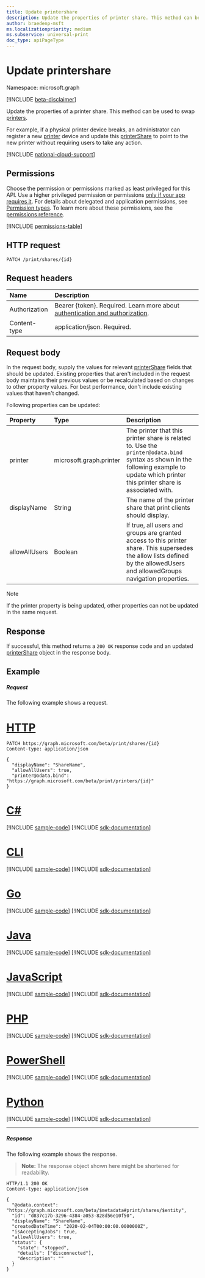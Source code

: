 ```yaml
---
title: Update printershare
description: Update the properties of printer share. This method can be used to "swap" printers.
author: braedenp-msft
ms.localizationpriority: medium
ms.subservice: universal-print
doc_type: apiPageType
---
```


# Update printershare

Namespace: microsoft.graph

[!INCLUDE [beta-disclaimer](../../includes/beta-disclaimer.md)]

Update the properties of a printer share. This method can be used to swap [printers](../resources/printer.md).

For example, if a physical printer device breaks, an administrator can register a new [printer](../resources/printer.md) device and update this [printerShare](../resources/printerShare.md) to point to the new printer without requiring users to take any action.

[!INCLUDE [national-cloud-support](../../includes/global-us.md)]

## Permissions
Choose the permission or permissions marked as least privileged for this API. Use a higher privileged permission or permissions [only if your app requires it](/graph/permissions-overview#best-practices-for-using-microsoft-graph-permissions). For details about delegated and application permissions, see [Permission types](/graph/permissions-overview#permission-types). To learn more about these permissions, see the [permissions reference](/graph/permissions-reference).

<!-- { "blockType": "permissions", "name": "printershare_update" } -->
[!INCLUDE [permissions-table](../includes/permissions/printershare-update-permissions.md)]

## HTTP request
<!-- { "blockType": "ignored" } -->
```http
PATCH /print/shares/{id}
```

## Request headers
| Name       | Description|
|:-----------|:-----------|
|Authorization|Bearer {token}. Required. Learn more about [authentication and authorization](/graph/auth/auth-concepts).|
| Content-type  | application/json. Required.|

## Request body
In the request body, supply the values for relevant [printerShare](../resources/printershare.md) fields that should be updated. Existing properties that aren't included in the request body maintains their previous values or be recalculated based on changes to other property values. For best performance, don't include existing values that haven't changed.

Following properties can be updated: 

| Property     | Type        | Description |
|:-------------|:------------|:------------|
|printer|microsoft.graph.printer|The printer that this printer share is related to. Use the `printer@odata.bind` syntax as shown in the following example to update which printer this printer share is associated with.|
|displayName|String|The name of the printer share that print clients should display.|
|allowAllUsers|Boolean|	If true, all users and groups are granted access to this printer share. This supersedes the allow lists defined by the allowedUsers and allowedGroups navigation properties.|

>[!NOTE]
If the printer property is being updated, other properties can not be updated in the same request.

## Response
If successful, this method returns a `200 OK` response code and an updated [printerShare](../resources/printershare.md) object in the response body.
## Example
##### Request
The following example shows a request.

# [HTTP](#tab/http)
<!-- {
  "blockType": "request",
  "name": "update_printershare"
}-->
```http
PATCH https://graph.microsoft.com/beta/print/shares/{id}
Content-type: application/json

{
  "displayName": "ShareName",
  "allowAllUsers": true,
  "printer@odata.bind": "https://graph.microsoft.com/beta/print/printers/{id}"
}
```

# [C#](#tab/csharp)
[!INCLUDE [sample-code](../includes/snippets/csharp/update-printershare-csharp-snippets.md)]
[!INCLUDE [sdk-documentation](../includes/snippets/snippets-sdk-documentation-link.md)]

# [CLI](#tab/cli)
[!INCLUDE [sample-code](../includes/snippets/cli/update-printershare-cli-snippets.md)]
[!INCLUDE [sdk-documentation](../includes/snippets/snippets-sdk-documentation-link.md)]

# [Go](#tab/go)
[!INCLUDE [sample-code](../includes/snippets/go/update-printershare-go-snippets.md)]
[!INCLUDE [sdk-documentation](../includes/snippets/snippets-sdk-documentation-link.md)]

# [Java](#tab/java)
[!INCLUDE [sample-code](../includes/snippets/java/update-printershare-java-snippets.md)]
[!INCLUDE [sdk-documentation](../includes/snippets/snippets-sdk-documentation-link.md)]

# [JavaScript](#tab/javascript)
[!INCLUDE [sample-code](../includes/snippets/javascript/update-printershare-javascript-snippets.md)]
[!INCLUDE [sdk-documentation](../includes/snippets/snippets-sdk-documentation-link.md)]

# [PHP](#tab/php)
[!INCLUDE [sample-code](../includes/snippets/php/update-printershare-php-snippets.md)]
[!INCLUDE [sdk-documentation](../includes/snippets/snippets-sdk-documentation-link.md)]

# [PowerShell](#tab/powershell)
[!INCLUDE [sample-code](../includes/snippets/powershell/update-printershare-powershell-snippets.md)]
[!INCLUDE [sdk-documentation](../includes/snippets/snippets-sdk-documentation-link.md)]

# [Python](#tab/python)
[!INCLUDE [sample-code](../includes/snippets/python/update-printershare-python-snippets.md)]
[!INCLUDE [sdk-documentation](../includes/snippets/snippets-sdk-documentation-link.md)]

---

##### Response
The following example shows the response.
>**Note:** The response object shown here might be shortened for readability.
<!-- {
  "blockType": "response",
  "truncated": true,
  "@odata.type": "microsoft.graph.printerShare"
} -->
```http
HTTP/1.1 200 OK
Content-type: application/json

{
  "@odata.context": "https://graph.microsoft.com/beta/$metadata#print/shares/$entity",
  "id": "d837c17b-3296-4384-a053-828d56e10f50",
  "displayName": "ShareName",
  "createdDateTime": "2020-02-04T00:00:00.0000000Z",
  "isAcceptingJobs": true,
  "allowAllUsers": true,
  "status": {
    "state": "stopped",
    "details": ["disconnected"],
    "description": ""
  }
}
```

<!-- uuid: 8fcb5dbc-d5aa-4681-8e31-b001d5168d79
2015-10-25 14:57:30 UTC -->
<!-- {
  "type": "#page.annotation",
  "description": "Update printershare",
  "keywords": "",
  "section": "documentation",
  "tocPath": ""
}-->
